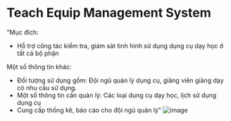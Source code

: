 # Teach Equip Management System

"Mục đích:
- Hỗ trợ công tác kiểm tra, giám sát tình hình sử dụng dụng cụ dạy học ở tất cả bộ phận

Một số thông tin khác:
- Đối tượng sử dụng gồm: Đội ngũ quản lý dụng cụ, giảng viên giảng dạy có nhu cầu sử dụng.
- Một số thông tin cần quản lý: Các loại dụng cụ dạy học, lịch sử dụng dụng cụ
- Cung cấp thống kê, báo cáo cho đội ngũ quản lý"
![image](https://github.com/518H0090/teach-equip-management-system/assets/73675587/335990d4-3b1e-4cb9-9bb3-6921e5b4461e)
